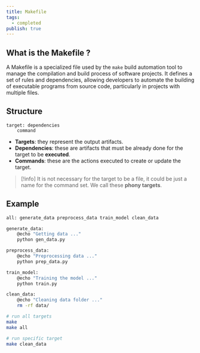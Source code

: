 ```yaml
---
title: Makefile
tags:
  - completed
publish: true
---
```

## What is the Makefile ?

A Makefile is a specialized file used by the `make` build automation tool to manage the compilation and build process of software projects. It defines a set of rules and dependencies, allowing developers to automate the building of executable programs from source code, particularly in projects with multiple files.

## Structure

```text
target: dependencies
	command
```

- **Targets**: they represent the output artifacts.
- **Dependencies**: these are artifacts that must be already done for the target to be **executed**.
- **Commands**: these are the actions executed to create or update the target.

>[!info]
>It is not necessary for the target to be a file, it could be just a name for the command set. We call these **phony targets**.

## Example

```bash title="Makefile"
all: generate_data preprocess_data train_model clean_data

generate_data:
	@echo "Getting data ..."
	python gen_data.py

preprocess_data:
	@echo "Preprocessing data ..."
	python prep_data.py

train_model:
	@echo "Training the model ..."
	python train.py

clean_data:
	@echo "Cleaning data folder ..."
	rm -rf data/
```


```bash title="Execute the Makefile"
# run all targets
make
make all

# run specific target
make clean_data
```